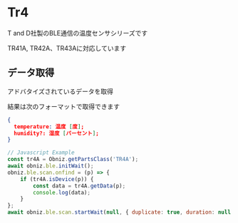 # Tr4

T and D社製のBLE通信の温度センサシリーズです

TR41A, TR42A、TR43Aに対応しています

## データ取得
アドバタイズされているデータを取得


結果は次のフォーマットで取得できます
```json
{
  temperature: 温度 [度];
  humidity?: 湿度 [パーセント];
}
```


```javascript
// Javascript Example
const tr4A = Obniz.getPartsClass('TR4A');
await obniz.ble.initWait();
obniz.ble.scan.onfind = (p) => {
    if (tr4A.isDevice(p)) {
        const data = tr4A.getData(p);
        console.log(data);
    }
};
await obniz.ble.scan.startWait(null, { duplicate: true, duration: null });
```
